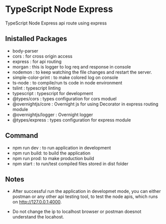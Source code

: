 # TypeScript Node Express
TypeScript Node Express api route using express

## Inistalled Packages
- body-parser
- cors                      : for cross origin access
- express                   : for api routing
- morgan                    : this is logger to log req and response in console
- nodemon                   : to keep watching the file changes and restart the server.
- simple-color-print        : to make colored log on console
- ts-node                   : to compile/run ts code in node environment
- tslint                    : typescript linting
- typescript                : typescript for development
- @types/cors               : types configuration for cors moduel
- @overnightjs/core         : Overnight js for using Decorator in express routing module
- @overnightjs/logger       : Overnight logger
- @types/express            : types configuration for express module

## Command
- npm run dev : to run application in development
- npm run build:  to build the application
- npm run prod: to make production build
- npm start : to run/test compiled files stored in dist folder

## Notes
- After successful run the application in developmet mode, you can either postman or any other api testing tool, to test the node apis, which runs on http://127.0.0.1:4000.

- Do not change the ip to localhost browser or postman doesnot understand the locahost.